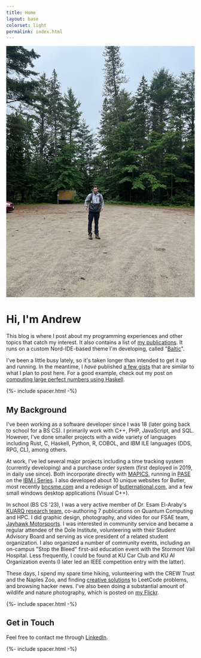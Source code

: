 ```yaml
---
title: Home
layout: base
colorset: light
permalink: index.html
---
```


![Exploring Up North](./assets/images/2024-algonquin-trailhead.jpg)

# Hi, I'm Andrew
This blog is where I post about my programming experiences and other topics that catch my interest. It also contains a list of [my publications](/publications). It runs on a custom Nord-IDE-based theme I'm developing, called "[Baltic](https://github.com/amacgillivray/baltic)". 

I've been a little busy lately, so it's taken longer than intended to get it up and running. In the meantime, I *have* published [a few gists](https://gist.github.com/amacgillivray) that are similar to what I plan to post here. For a good example, check out my post on [computing large perfect numbers using Haskell](https://gist.github.com/amacgillivray/c37a2a860df5117561ec64604bcb6b7d).

{%- include spacer.html -%}

<!-- ![Vista Point](./assets/images/2024-camping-tahoe-sunset.jpg) -->

## My Background
I've been working as a software developer since I was 18 (later going back to school for a BS CS). I primarily work with C++, PHP, JavaScript, and SQL. However, I've done smaller projects with a wide variety of languages including Rust, C, Haskell, Python, R, COBOL, and IBM ILE languages (DDS, RPG, CL), among others.

At work, I've led several major projects including a time tracking system (currently developing) and a purchase order system (first deployed in 2019, in daily use since). Both incorporate directly with [MAPICS](https://en.wikipedia.org/wiki/Infor_XA), running in [PASE](https://www.ibm.com/docs/en/i/7.5?topic=programming-pase-i) on the [IBM i Series](https://www.ibm.com/products/ibm-i). I also developed about 10 unique websites for Butler, most recently [bncsme.com](https://bncsme.com/) and a redesign of [butlernational.com](https://butlernational.com/), and a few small windows desktop applications (Visual C++). 

In school (BS CS '23), I was a very active member of Dr. Esam El-Araby's [KUARQ research team](https://sites.google.com/view/esam-el-araby/research-group/member-biographies), co-authoring 7 publications on Quantum Computing and HPC. I did graphic design, photography, and video for our FSAE team, [Jayhawk Motorsports](https://www.jayhawkmotorsports.org/2022team). I was interested in community service and became a regular attendee of the Dole Institute, volunteering with their Student Advisory Board and serving as vice president of a related student organization. I also organized a number of community events, including an on-campus "Stop the Bleed" first-aid education event with the Stormont Vail Hospital. Less frequently, I could be found at KU Car Club and KU AI Organization events (I later led an IEEE competition entry with the latter).

These days, I spend my spare time hiking, volunteering with the CREW Trust and the Naples Zoo, and finding [creative solutions](https://gist.github.com/amacgillivray/5adfeb70a194e0c458d4f54f2f3bbd87) to LeetCode problems, and browsing hacker news. I've also been doing a substantial amount of wildlife and nature photography, which is posted on [my Flickr](https://flickr.com/photos/agjm/). 


{%- include spacer.html -%}

## Get in Touch

Feel free to contact me through [LinkedIn](https://www.linkedin.com/in/andrew-macgillivray-agjm/).

{%- include spacer.html -%}
